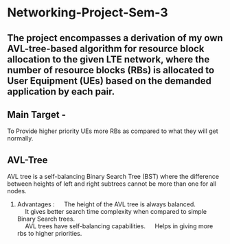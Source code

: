 # **Networking-Project-Sem-3**
## The project encompasses a derivation of my own AVL-tree-based algorithm for resource block allocation to the given LTE network, where the number of resource blocks (RBs) is allocated to User Equipment (UEs) based on the demanded application by each pair.
## Main Target - 
To Provide higher priority UEs more
RBs as compared to what they will get normally.
## AVL-Tree
AVL tree is a self-balancing Binary Search Tree (BST)
where the difference between heights of left and right subtrees
cannot be more than one for all nodes.
1) Advantages :
  &emsp; The height of the AVL tree is always balanced.<br>
  &emsp; It gives better search time complexity when compared to
simple Binary Search trees.<br> 
  &emsp; AVL trees have self-balancing capabilities.
  &emsp; Helps in giving more rbs to higher priorities.<br>
